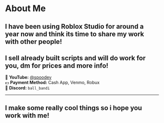 # About Me

I have been using Roblox Studio for around a year now and think its time to share my work with other people! 
---
I sell already built scripts and will do work for you, dm for prices and more info!
---

🎥 **YouTube:** [@spoodev](https://youtube.com/@spoodev?si=m_hizAxGo7uK4ZIg)  
💵 **Payment Method:** Cash App, Venmo, Robux  
💬 **Discord:** `ball_bandi`

---

## I make some really cool things so i hope you work with me!
